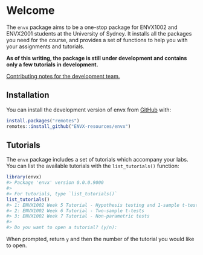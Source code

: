 Welcome
================

<!-- README.md is generated from README.Rmd. Please edit that file -->
<!-- badges: start -->
<!-- badges: end -->

The `envx` package aims to be a one-stop package for ENVX1002 and
ENVX2001 students at the University of Sydney. It installs all the
packages you need for the course, and provides a set of functions to
help you with your assignments and tutorials.

**As of this writing, the package is still under development and
contains only a few tutorials in development.**

[Contributing notes for the development team.](CONTRIBUTING.md)

## Installation

You can install the development version of envx from
[GitHub](https://github.com/) with:

``` r
install.packages("remotes")
remotes::install_github("ENVX-resources/envx")
```

## Tutorials

The `envx` package includes a set of tutorials which accompany your
labs. You can list the available tutorials with the `list_tutorials()`
function:

``` r
library(envx)
#> Package 'envx' version 0.0.0.9000
#> 
#> For tutorials, type `list_tutorials()`
list_tutorials()
#> 1: ENVX1002 Week 5 Tutorial - Hypothesis testing and 1-sample t-tests 
#> 2: ENVX1002 Week 6 Tutorial - Two-sample t-tests 
#> 3: ENVX1002 Week 7 Tutorial - Non-parametric tests 
#> 
#> Do you want to open a tutorial? (y/n):
```

When prompted, return `y` and then the number of the tutorial you would
like to open.
